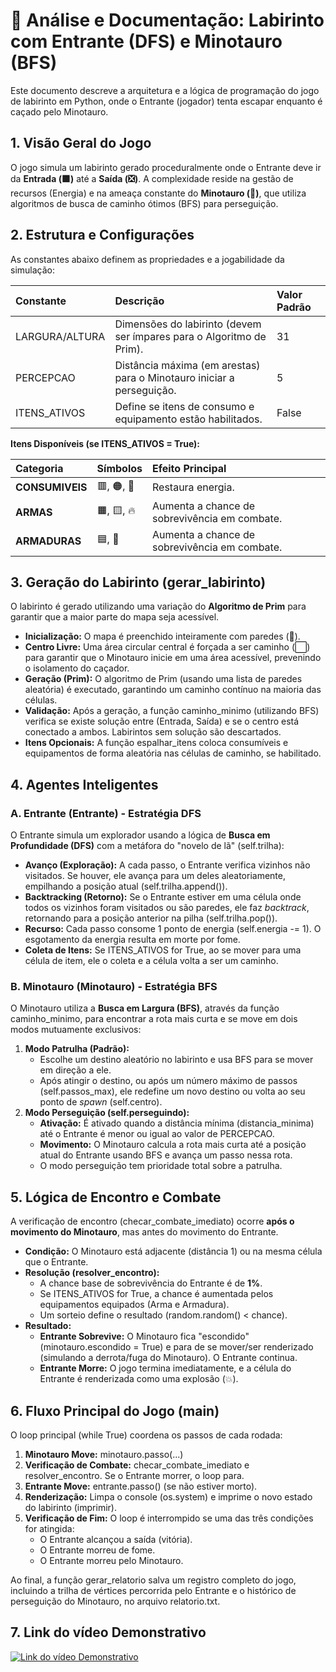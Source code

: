 # **📄 Análise e Documentação: Labirinto com Entrante (DFS) e Minotauro (BFS)**

Este documento descreve a arquitetura e a lógica de programação do jogo de labirinto em Python, onde o Entrante (jogador) tenta escapar enquanto é caçado pelo Minotauro.

## **1\. Visão Geral do Jogo**

O jogo simula um labirinto gerado proceduralmente onde o Entrante deve ir da **Entrada (🟩)** até a **Saída (❎)**. A complexidade reside na gestão de recursos (Energia) e na ameaça constante do **Minotauro (🐂)**, que utiliza algoritmos de busca de caminho ótimos (BFS) para perseguição.

## **2\. Estrutura e Configurações**

As constantes abaixo definem as propriedades e a jogabilidade da simulação:

| Constante | Descrição | Valor Padrão |
| :---- | :---- | :---- |
| LARGURA/ALTURA | Dimensões do labirinto (devem ser ímpares para o Algoritmo de Prim). | 31 |
| PERCEPCAO | Distância máxima (em arestas) para o Minotauro iniciar a perseguição. | 5 |
| ITENS\_ATIVOS | Define se itens de consumo e equipamento estão habilitados. | False |

**Itens Disponíveis (se ITENS\_ATIVOS \= True):**

| Categoria | Símbolos | Efeito Principal |
| :---- | :---- | :---- |
| **CONSUMIVEIS** | 🟥, 🟠, 🔴 | Restaura energia. |
| **ARMAS** | 🟧, 🟨, 🔥 | Aumenta a chance de sobrevivência em combate. |
| **ARMADURAS** | 🟦, 🔵 | Aumenta a chance de sobrevivência em combate. |

## **3\. Geração do Labirinto (gerar\_labirinto)**

O labirinto é gerado utilizando uma variação do **Algoritmo de Prim** para garantir que a maior parte do mapa seja acessível.

* **Inicialização:** O mapa é preenchido inteiramente com paredes (🔳).  
* **Centro Livre:** Uma área circular central é forçada a ser caminho (⬜) para garantir que o Minotauro inicie em uma área acessível, prevenindo o isolamento do caçador.  
* **Geração (Prim):** O algoritmo de Prim (usando uma lista de paredes aleatória) é executado, garantindo um caminho contínuo na maioria das células.  
* **Validação:** Após a geração, a função caminho\_minimo (utilizando BFS) verifica se existe solução entre (Entrada, Saída) e se o centro está conectado a ambos. Labirintos sem solução são descartados.  
* **Itens Opcionais:** A função espalhar\_itens coloca consumíveis e equipamentos de forma aleatória nas células de caminho, se habilitado.

## **4\. Agentes Inteligentes**

### **A. Entrante (Entrante) \- Estratégia DFS**

O Entrante simula um explorador usando a lógica de **Busca em Profundidade (DFS)** com a metáfora do "novelo de lã" (self.trilha):

* **Avanço (Exploração):** A cada passo, o Entrante verifica vizinhos não visitados. Se houver, ele avança para um deles aleatoriamente, empilhando a posição atual (self.trilha.append()).  
* **Backtracking (Retorno):** Se o Entrante estiver em uma célula onde todos os vizinhos foram visitados ou são paredes, ele faz *backtrack*, retornando para a posição anterior na pilha (self.trilha.pop()).  
* **Recurso:** Cada passo consome 1 ponto de energia (self.energia \-= 1). O esgotamento da energia resulta em morte por fome.  
* **Coleta de Itens:** Se ITENS\_ATIVOS for True, ao se mover para uma célula de item, ele o coleta e a célula volta a ser um caminho.

### **B. Minotauro (Minotauro) \- Estratégia BFS**

O Minotauro utiliza a **Busca em Largura (BFS)**, através da função caminho\_minimo, para encontrar a rota mais curta e se move em dois modos mutuamente exclusivos:

1. **Modo Patrulha (Padrão):**  
   * Escolhe um destino aleatório no labirinto e usa BFS para se mover em direção a ele.  
   * Após atingir o destino, ou após um número máximo de passos (self.passos\_max), ele redefine um novo destino ou volta ao seu ponto de *spawn* (self.centro).  
2. **Modo Perseguição (self.perseguindo):**  
   * **Ativação:** É ativado quando a distância mínima (distancia\_minima) até o Entrante é menor ou igual ao valor de PERCEPCAO.  
   * **Movimento:** O Minotauro calcula a rota mais curta até a posição atual do Entrante usando BFS e avança um passo nessa rota.  
   * O modo perseguição tem prioridade total sobre a patrulha.

## **5\. Lógica de Encontro e Combate**

A verificação de encontro (checar\_combate\_imediato) ocorre **após o movimento do Minotauro**, mas antes do movimento do Entrante.

* **Condição:** O Minotauro está adjacente (distância 1\) ou na mesma célula que o Entrante.  
* **Resolução (resolver\_encontro):**  
  * A chance base de sobrevivência do Entrante é de **1%**.  
  * Se ITENS\_ATIVOS for True, a chance é aumentada pelos equipamentos equipados (Arma e Armadura).  
  * Um sorteio define o resultado (random.random() \< chance).  
* **Resultado:**  
  * **Entrante Sobrevive:** O Minotauro fica "escondido" (minotauro.escondido \= True) e para de se mover/ser renderizado (simulando a derrota/fuga do Minotauro). O Entrante continua.  
  * **Entrante Morre:** O jogo termina imediatamente, e a célula do Entrante é renderizada como uma explosão (💥).

## **6\. Fluxo Principal do Jogo (main)**

O loop principal (while True) coordena os passos de cada rodada:

1. **Minotauro Move:** minotauro.passo(...)  
2. **Verificação de Combate:** checar\_combate\_imediato e resolver\_encontro. Se o Entrante morrer, o loop para.  
3. **Entrante Move:** entrante.passo() (se não estiver morto).  
4. **Renderização:** Limpa o console (os.system) e imprime o novo estado do labirinto (imprimir).  
5. **Verificação de Fim:** O loop é interrompido se uma das três condições for atingida:  
   * O Entrante alcançou a saída (vitória).  
   * O Entrante morreu de fome.  
   * O Entrante morreu pelo Minotauro.

Ao final, a função gerar\_relatorio salva um registro completo do jogo, incluindo a trilha de vértices percorrida pelo Entrante e o histórico de perseguição do Minotauro, no arquivo relatorio.txt.

## **7\. Link do vídeo Demonstrativo**

[![Link do vídeo Demonstrativo](https://img.youtube.com/vi/9RGFy7A-v00/0.jpg)](https://youtu.be/9RGFy7A-v00)